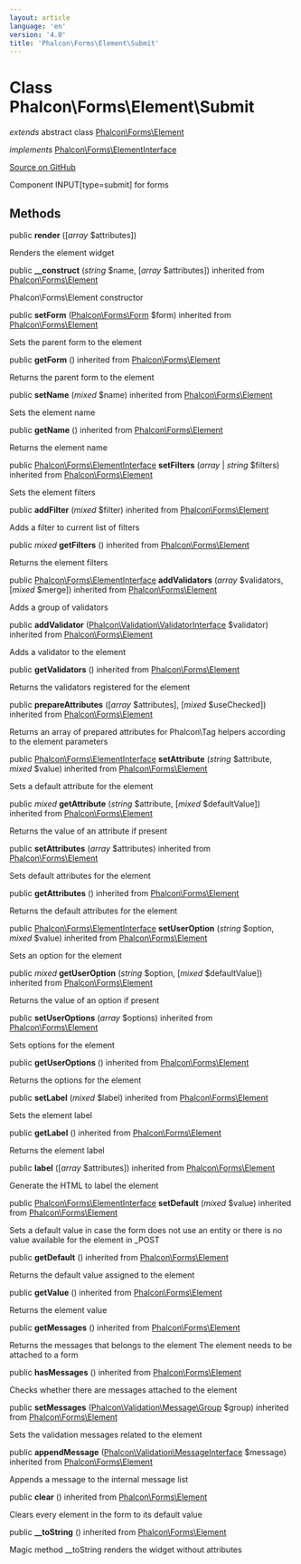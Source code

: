 ```yaml
---
layout: article
language: 'en'
version: '4.0'
title: 'Phalcon\Forms\Element\Submit'
---
```

# Class **Phalcon\Forms\Element\Submit**

*extends* abstract class [Phalcon\Forms\Element](api/Phalcon_Forms_Element)

*implements* [Phalcon\Forms\ElementInterface](api/Phalcon_Forms_ElementInterface)

<a href="https://github.com/phalcon/cphalcon/tree/v4.0.0/phalcon/forms/element/submit.zep" class="btn btn-default btn-sm">Source on GitHub</a>

Component INPUT[type=submit] for forms


## Methods
public  **render** ([*array* $attributes])

Renders the element widget



public  **__construct** (*string* $name, [*array* $attributes]) inherited from [Phalcon\Forms\Element](api/Phalcon_Forms_Element)

Phalcon\Forms\Element constructor



public  **setForm** ([Phalcon\Forms\Form](api/Phalcon_Forms_Form) $form) inherited from [Phalcon\Forms\Element](api/Phalcon_Forms_Element)

Sets the parent form to the element



public  **getForm** () inherited from [Phalcon\Forms\Element](api/Phalcon_Forms_Element)

Returns the parent form to the element



public  **setName** (*mixed* $name) inherited from [Phalcon\Forms\Element](api/Phalcon_Forms_Element)

Sets the element name



public  **getName** () inherited from [Phalcon\Forms\Element](api/Phalcon_Forms_Element)

Returns the element name



public [Phalcon\Forms\ElementInterface](api/Phalcon_Forms_ElementInterface) **setFilters** (*array* | *string* $filters) inherited from [Phalcon\Forms\Element](api/Phalcon_Forms_Element)

Sets the element filters



public  **addFilter** (*mixed* $filter) inherited from [Phalcon\Forms\Element](api/Phalcon_Forms_Element)

Adds a filter to current list of filters



public *mixed* **getFilters** () inherited from [Phalcon\Forms\Element](api/Phalcon_Forms_Element)

Returns the element filters



public [Phalcon\Forms\ElementInterface](api/Phalcon_Forms_ElementInterface) **addValidators** (*array* $validators, [*mixed* $merge]) inherited from [Phalcon\Forms\Element](api/Phalcon_Forms_Element)

Adds a group of validators



public  **addValidator** ([Phalcon\Validation\ValidatorInterface](api/Phalcon_Validation_ValidatorInterface) $validator) inherited from [Phalcon\Forms\Element](api/Phalcon_Forms_Element)

Adds a validator to the element



public  **getValidators** () inherited from [Phalcon\Forms\Element](api/Phalcon_Forms_Element)

Returns the validators registered for the element



public  **prepareAttributes** ([*array* $attributes], [*mixed* $useChecked]) inherited from [Phalcon\Forms\Element](api/Phalcon_Forms_Element)

Returns an array of prepared attributes for Phalcon\Tag helpers
according to the element parameters



public [Phalcon\Forms\ElementInterface](api/Phalcon_Forms_ElementInterface) **setAttribute** (*string* $attribute, *mixed* $value) inherited from [Phalcon\Forms\Element](api/Phalcon_Forms_Element)

Sets a default attribute for the element



public *mixed* **getAttribute** (*string* $attribute, [*mixed* $defaultValue]) inherited from [Phalcon\Forms\Element](api/Phalcon_Forms_Element)

Returns the value of an attribute if present



public  **setAttributes** (*array* $attributes) inherited from [Phalcon\Forms\Element](api/Phalcon_Forms_Element)

Sets default attributes for the element



public  **getAttributes** () inherited from [Phalcon\Forms\Element](api/Phalcon_Forms_Element)

Returns the default attributes for the element



public [Phalcon\Forms\ElementInterface](api/Phalcon_Forms_ElementInterface) **setUserOption** (*string* $option, *mixed* $value) inherited from [Phalcon\Forms\Element](api/Phalcon_Forms_Element)

Sets an option for the element



public *mixed* **getUserOption** (*string* $option, [*mixed* $defaultValue]) inherited from [Phalcon\Forms\Element](api/Phalcon_Forms_Element)

Returns the value of an option if present



public  **setUserOptions** (*array* $options) inherited from [Phalcon\Forms\Element](api/Phalcon_Forms_Element)

Sets options for the element



public  **getUserOptions** () inherited from [Phalcon\Forms\Element](api/Phalcon_Forms_Element)

Returns the options for the element



public  **setLabel** (*mixed* $label) inherited from [Phalcon\Forms\Element](api/Phalcon_Forms_Element)

Sets the element label



public  **getLabel** () inherited from [Phalcon\Forms\Element](api/Phalcon_Forms_Element)

Returns the element label



public  **label** ([*array* $attributes]) inherited from [Phalcon\Forms\Element](api/Phalcon_Forms_Element)

Generate the HTML to label the element



public [Phalcon\Forms\ElementInterface](api/Phalcon_Forms_ElementInterface) **setDefault** (*mixed* $value) inherited from [Phalcon\Forms\Element](api/Phalcon_Forms_Element)

Sets a default value in case the form does not use an entity
or there is no value available for the element in _POST



public  **getDefault** () inherited from [Phalcon\Forms\Element](api/Phalcon_Forms_Element)

Returns the default value assigned to the element



public  **getValue** () inherited from [Phalcon\Forms\Element](api/Phalcon_Forms_Element)

Returns the element value



public  **getMessages** () inherited from [Phalcon\Forms\Element](api/Phalcon_Forms_Element)

Returns the messages that belongs to the element
The element needs to be attached to a form



public  **hasMessages** () inherited from [Phalcon\Forms\Element](api/Phalcon_Forms_Element)

Checks whether there are messages attached to the element



public  **setMessages** ([Phalcon\Validation\Message\Group](api/Phalcon_Validation_Message_Group) $group) inherited from [Phalcon\Forms\Element](api/Phalcon_Forms_Element)

Sets the validation messages related to the element



public  **appendMessage** ([Phalcon\Validation\MessageInterface](api/Phalcon_Validation_MessageInterface) $message) inherited from [Phalcon\Forms\Element](api/Phalcon_Forms_Element)

Appends a message to the internal message list



public  **clear** () inherited from [Phalcon\Forms\Element](api/Phalcon_Forms_Element)

Clears every element in the form to its default value



public  **__toString** () inherited from [Phalcon\Forms\Element](api/Phalcon_Forms_Element)

Magic method __toString renders the widget without attributes




